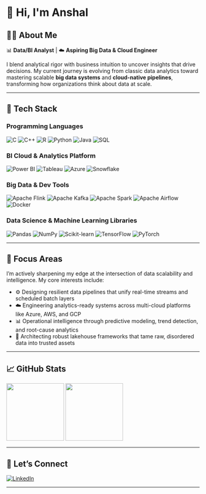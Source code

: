 # 👋 Hi, I'm Anshal

## 👨‍💻 About Me

📊 **Data/BI Analyst** | ☁️ **Aspiring Big Data & Cloud Engineer**

I blend analytical rigor with business intuition to uncover insights that drive decisions. My current journey is evolving from classic data analytics toward mastering scalable **big data systems** and **cloud-native pipelines**, transforming how organizations think about data at scale.

---

## 🚀 Tech Stack

### Programming Languages

![C](https://img.shields.io/badge/C-C28800?style=for-the-badge&logo=c&logoColor=white)
![C++](https://img.shields.io/badge/C++-C28800?style=for-the-badge&logo=c%2B%2B&logoColor=white)
![R](https://img.shields.io/badge/R-C28800?style=for-the-badge&logo=r&logoColor=white)
![Python](https://img.shields.io/badge/Python-C28800?style=for-the-badge&logo=python&logoColor=white)
![Java](https://img.shields.io/badge/Java-C28800?style=for-the-badge&logo=java&logoColor=white)
![SQL](https://img.shields.io/badge/SQL-C28800?style=for-the-badge&logo=postgresql&logoColor=white)

### BI Cloud & Analytics Platform

![Power BI](https://img.shields.io/badge/PowerBI-C28800?style=for-the-badge&logo=powerbi&logoColor=white)
![Tableau](https://img.shields.io/badge/Tableau-C28800?style=for-the-badge&logo=tableau&logoColor=white)
![Azure](https://img.shields.io/badge/Azure-C28800?style=for-the-badge&logo=microsoft&logoColor=white)
![Snowflake](https://img.shields.io/badge/Snowflake-C28800?style=for-the-badge&logo=snowflake&logoColor=white)

### Big Data & Dev Tools

![Apache Flink](https://img.shields.io/badge/Apache%20Flink-C28800?style=for-the-badge&logo=apacheflink&logoColor=white)
![Apache Kafka](https://img.shields.io/badge/Apache%20Kafka-C28800?style=for-the-badge&logo=apachekafka&logoColor=white)
![Apache Spark](https://img.shields.io/badge/Apache%20Spark-C28800?style=for-the-badge&logo=apachespark&logoColor=white)
![Apache Airflow](https://img.shields.io/badge/Apache%20Airflow-C28800?style=for-the-badge&logo=apacheairflow&logoColor=white)
![Docker](https://img.shields.io/badge/Docker-C28800?style=for-the-badge&logo=docker&logoColor=white)

### Data Science & Machine Learning Libraries

![Pandas](https://img.shields.io/badge/Pandas-C28800?style=for-the-badge&logo=pandas&logoColor=white)
![NumPy](https://img.shields.io/badge/NumPy-C28800?style=for-the-badge&logo=numpy&logoColor=white)
![Scikit-learn](https://img.shields.io/badge/Scikit--Learn-C28800?style=for-the-badge&logo=scikit-learn&logoColor=white)
![TensorFlow](https://img.shields.io/badge/TensorFlow-C28800?style=for-the-badge&logo=tensorflow&logoColor=white)
![PyTorch](https://img.shields.io/badge/PyTorch-C28800?style=for-the-badge&logo=pytorch&logoColor=white)

--- 
## 🎯 Focus Areas

I’m actively sharpening my edge at the intersection of data scalability and intelligence. My core interests include:
- ⚙️ Designing resilient data pipelines that unify real-time streams and scheduled batch layers
- ☁️ Engineering analytics-ready systems across multi-cloud platforms like Azure, AWS, and GCP
- 📊 Operational intelligence through predictive modeling, trend detection, and root-cause analytics
- 🧱 Architecting robust lakehouse frameworks that tame raw, disordered data into trusted assets

---

## 📈 GitHub Stats

<p align="left">
  <img src="https://github-readme-stats.vercel.app/api?username=anshalchopra&show_icons=true&theme=gruvbox" height="150" />
  <img src="https://github-readme-stats.vercel.app/api/top-langs/?username=anshalchopra&layout=compact&theme=gruvbox" height="150"/>
</p>

---

## 🤝 Let’s Connect

[![LinkedIn](https://img.shields.io/badge/LinkedIn-Anshal-blue?style=flat&logo=linkedin)](https://linkedin.com/in/anshalc)

---
